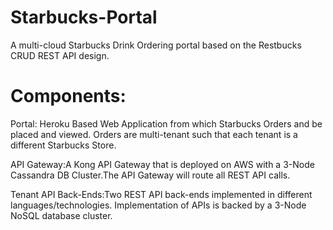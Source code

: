 # Starbucks-Portal

A multi-cloud Starbucks Drink Ordering portal based on the Restbucks CRUD REST API design. 

# Components:

Portal:  Heroku Based Web Application from which Starbucks Orders and be placed and viewed.  Orders are multi-tenant such that each tenant is a different Starbucks Store. 

API Gateway:A Kong API Gateway that is deployed on AWS with a 3-Node Cassandra DB Cluster.The API Gateway will route all REST API calls.

Tenant API Back-Ends:Two REST API back-ends implemented in different languages/technologies. Implementation of APIs is backed by a 3-Node NoSQL database cluster.
